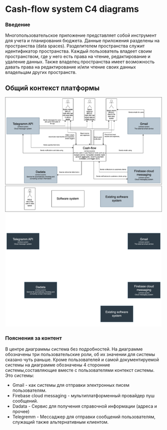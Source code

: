 

# Cash-flow system C4 diagrams

### Введение
Многопользовательское приложение представляет собой инструмент для учета и планирования бюджета. Данные приложения 
разделены на пространства (data spaces). Разделителем пространства служит идентификатор пространства. Каждый 
пользователь владеет своим пространством, где у него есть права на чтение, редактирование и удаление данных. Также 
владелец пространства имеет возможность давать права на редактирование и/или чтение своих данных владельцам других 
пространств.

## Общий контекст платформы
![Схема системы с контекстом](https://github.com/whoisacat/arch-club/blob/c4-practice/CashFlow/pics/c4-context.png?raw=true&sanitize=true#gh-light-mode-only)
![Схема системы с контекстом](https://github.com/whoisacat/arch-club/blob/c4-practice/CashFlow/pics/c4-context-dark.png?raw=true&sanitize=true#gh-dark-mode-only)

### Пояснения за контент
В центре диаграммы система без подробностей. На диаграмме обозначены три пользовательские роли, об их значении для 
системы сказано чуть раньше. Кроме пользователей и самой документируемой системы на диаграмме обозначены 4 сторонние 
системы,составляющие вместе с пользователями контекст системы. Это системы:
- Gmail - как системы для отправки электронных писем пользователям.
- Firebase cloud messaging - мультиплатформенный провайдер пуш сообщений.
- Dadata - Сервис для получения справочной информации (адреса и прочее)
- Telegremm - Мессаджер для отправки сообщений пользователям, служащий также альтернативным клиентом.
